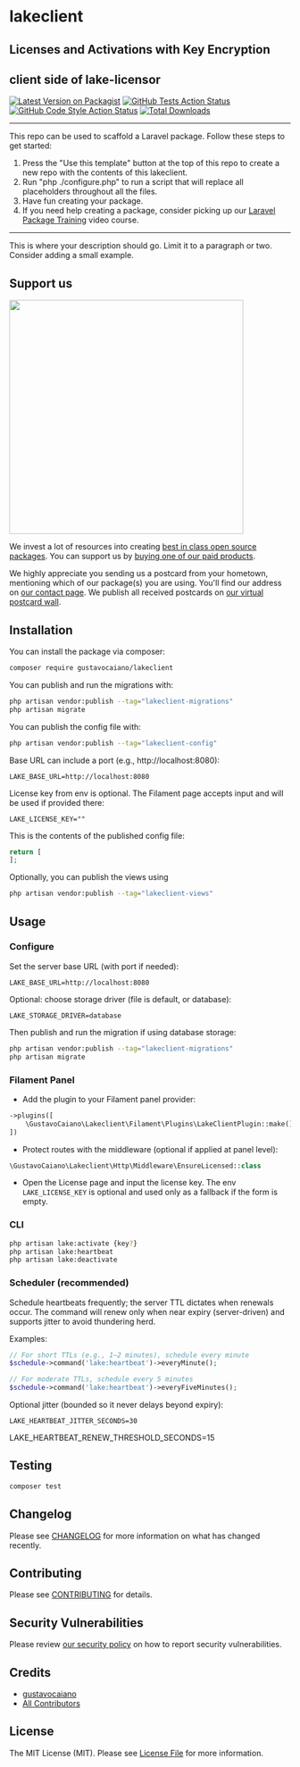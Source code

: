 # lakeclient

## Licenses and Activations with Key Encryption

## client side of lake-licensor

[![Latest Version on Packagist](https://img.shields.io/packagist/v/gustavocaiano/lakeclient.svg?style=flat-square)](https://packagist.org/packages/gustavocaiano/lakeclient)
[![GitHub Tests Action Status](https://img.shields.io/github/actions/workflow/status/gustavocaiano/lakeclient/run-tests.yml?branch=main&label=tests&style=flat-square)](https://github.com/gustavocaiano/lakeclient/actions?query=workflow%3Arun-tests+branch%3Amain)
[![GitHub Code Style Action Status](https://img.shields.io/github/actions/workflow/status/gustavocaiano/lakeclient/fix-php-code-style-issues.yml?branch=main&label=code%20style&style=flat-square)](https://github.com/gustavocaiano/lakeclient/actions?query=workflow%3A"Fix+PHP+code+style+issues"+branch%3Amain)
[![Total Downloads](https://img.shields.io/packagist/dt/gustavocaiano/lakeclient.svg?style=flat-square)](https://packagist.org/packages/gustavocaiano/lakeclient)
<!--delete-->
---
This repo can be used to scaffold a Laravel package. Follow these steps to get started:

1. Press the "Use this template" button at the top of this repo to create a new repo with the contents of this lakeclient.
2. Run "php ./configure.php" to run a script that will replace all placeholders throughout all the files.
3. Have fun creating your package.
4. If you need help creating a package, consider picking up our <a href="https://laravelpackage.training">Laravel Package Training</a> video course.
---
<!--/delete-->
This is where your description should go. Limit it to a paragraph or two. Consider adding a small example.

## Support us

[<img src="https://github-ads.s3.eu-central-1.amazonaws.com/lakeclient.jpg?t=1" width="419px" />](https://spatie.be/github-ad-click/lakeclient)

We invest a lot of resources into creating [best in class open source packages](https://spatie.be/open-source). You can support us by [buying one of our paid products](https://spatie.be/open-source/support-us).

We highly appreciate you sending us a postcard from your hometown, mentioning which of our package(s) you are using. You'll find our address on [our contact page](https://spatie.be/about-us). We publish all received postcards on [our virtual postcard wall](https://spatie.be/open-source/postcards).

## Installation

You can install the package via composer:

```bash
composer require gustavocaiano/lakeclient
```

You can publish and run the migrations with:

```bash
php artisan vendor:publish --tag="lakeclient-migrations"
php artisan migrate
```

You can publish the config file with:

```bash
php artisan vendor:publish --tag="lakeclient-config"
```

Base URL can include a port (e.g., http://localhost:8080):

```env
LAKE_BASE_URL=http://localhost:8080
```

License key from env is optional. The Filament page accepts input and will be used if provided there:

```env
LAKE_LICENSE_KEY=""
```

This is the contents of the published config file:

```php
return [
];
```

Optionally, you can publish the views using

```bash
php artisan vendor:publish --tag="lakeclient-views"
```

## Usage

### Configure

Set the server base URL (with port if needed):

```env
LAKE_BASE_URL=http://localhost:8080
```

Optional: choose storage driver (file is default, or database):

```env
LAKE_STORAGE_DRIVER=database
```

Then publish and run the migration if using database storage:

```bash
php artisan vendor:publish --tag="lakeclient-migrations"
php artisan migrate
```

### Filament Panel

- Add the plugin to your Filament panel provider:

```php
->plugins([
    \GustavoCaiano\Lakeclient\Filament\Plugins\LakeClientPlugin::make(),
])
```

- Protect routes with the middleware (optional if applied at panel level):

```php
\GustavoCaiano\Lakeclient\Http\Middleware\EnsureLicensed::class
```

- Open the License page and input the license key. The env `LAKE_LICENSE_KEY` is optional and used only as a fallback if the form is empty.

### CLI

```bash
php artisan lake:activate {key?}
php artisan lake:heartbeat
php artisan lake:deactivate
```

### Scheduler (recommended)

Schedule heartbeats frequently; the server TTL dictates when renewals occur. The command will renew only when near expiry (server-driven) and supports jitter to avoid thundering herd.

Examples:

```php
// For short TTLs (e.g., 1–2 minutes), schedule every minute
$schedule->command('lake:heartbeat')->everyMinute();

// For moderate TTLs, schedule every 5 minutes
$schedule->command('lake:heartbeat')->everyFiveMinutes();
```

Optional jitter (bounded so it never delays beyond expiry):

```env
LAKE_HEARTBEAT_JITTER_SECONDS=30
```
LAKE_HEARTBEAT_RENEW_THRESHOLD_SECONDS=15

## Testing

```bash
composer test
```

## Changelog

Please see [CHANGELOG](CHANGELOG.md) for more information on what has changed recently.

## Contributing

Please see [CONTRIBUTING](CONTRIBUTING.md) for details.

## Security Vulnerabilities

Please review [our security policy](../../security/policy) on how to report security vulnerabilities.

## Credits

- [gustavocaiano](https://github.com/gustavocaiano)
- [All Contributors](../../contributors)

## License

The MIT License (MIT). Please see [License File](LICENSE.md) for more information.
